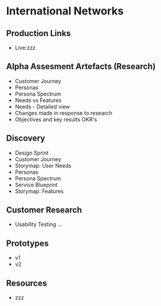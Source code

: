 # International Networks

## Production Links
- Live:zzz 


## Alpha Assesment Artefacts (Research)
- Customer Journey 
- Personas 
- Persona Spectrum 
- Needs vs Features 
- Needs - Detailed view 
- Changes made in response to research 
- Objectives and key results OKR's 

## Discovery 
- Design Sprint 
- Customer Journey 
- Storymap: User Needs 
- Personas 
- Persona Spectrum 
- Service Blueprint 
- Storymap: Features  

## Customer Research
- Usability Testing ... 


## Prototypes
- v1 
- v2 


## Resources
- zzz

